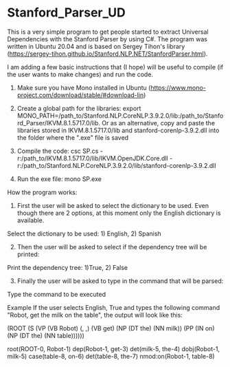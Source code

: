 # Stanford_Parser_UD

This is a very simple program to get people started to extract Universal Dependencies with the Stanford Parser by using C#. The program was written in Ubuntu 20.04 and is based on Sergey Tihon's library (https://sergey-tihon.github.io/Stanford.NLP.NET/StanfordParser.html). 

I am adding a few basic instructions that (I hope) will be useful to compile (if the user wants to make changes) and run the code.

1) Make sure you have Mono installed in Ubuntu (https://www.mono-project.com/download/stable/#download-lin)

2) Create a global path for the libraries: export MONO_PATH=/path_to/Stanford.NLP.CoreNLP.3.9.2.0/lib:/path_to/Stanford_Parser/IKVM.8.1.5717.0/lib. Or as an alternative, copy and paste the libraries stored in IKVM.8.1.5717.0/lib and stanford-corenlp-3.9.2.dll into the folder where the ".exe" file is saved

3) Compile the code: csc SP.cs -r:/path_to/IKVM.8.1.5717.0/lib/IKVM.OpenJDK.Core.dll -r:/path_to/Stanford.NLP.CoreNLP.3.9.2.0/lib/stanford-corenlp-3.9.2.dll

4) Run the exe file: mono SP.exe


How the program works:

1) First the user will be asked to select the dictionary to be used. Even though there are 2 options, at this moment only the English dictionary is available.

Select the dictionary to be used: 1) English, 2) Spanish


2) Then the user will be asked to select if the dependency tree will be printed:

Print the dependency tree: 1)True, 2) False


3) Finally the user will be asked to type in the command that will be parsed:

Type the command to be executed


Example
If the user selects English, True and types the following command "Robot, get the milk on the table", the output will look like this:

(ROOT
  (S
    (VP (VB Robot) (, ,) (VB get)
      (NP (DT the) (NN milk))
      (PP (IN on)
        (NP (DT the) (NN table))))))

root(ROOT-0, Robot-1)
dep(Robot-1, get-3)
det(milk-5, the-4)
dobj(Robot-1, milk-5)
case(table-8, on-6)
det(table-8, the-7)
nmod:on(Robot-1, table-8)
